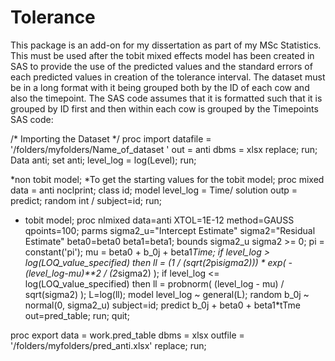 # Tolerance
This package is an add-on for my dissertation as part of my MSc Statistics.
This must be used after the tobit mixed effects model has been created in SAS to provide the use of the predicted values and the standard errors of each predicted values in creation of the tolerance interval. The dataset must be in a long format with it being grouped both by the ID of each cow and also the timepoint. The SAS code assumes that it is formatted such that it is grouped by ID first and then within each cow is grouped by the Timepoints
SAS code:

/* Importing the Dataset */
proc import datafile  =  '/folders/myfolders/Name_of_dataset '
out  =  anti
dbms  =  xlsx
replace;
run;
Data anti;
	set anti;
	level_log = log(Level);
run;

*non tobit model;
*To get the starting values for the tobit model;
proc mixed data = anti noclprint;
  class id;
  model level_log = Time/ solution outp = predict;
  random int / subject=id; 
run;

* tobit model;
proc nlmixed data=anti XTOL=1E-12 method=GAUSS qpoints=100;
parms sigma2_u="Intercept Estimate" sigma2="Residual Estimate" beta0=beta0 beta1=beta1;
bounds sigma2_u sigma2 >= 0;
pi = constant('pi');
mu = beta0 + b_0j + beta1*Time;
if level_log > log(LOQ_value_specified) then ll = (1 / (sqrt(2*pi*sigma2))) * exp( -(level_log-mu)**2 / (2*sigma2) );
if level_log <= log(LOQ_value_specified) then ll =  probnorm( (level_log - mu) / sqrt(sigma2) );
L=log(ll);
model level_log ~ general(L);
random b_0j ~ normal(0, sigma2_u) subject=id;
predict  b_0j + beta0 + beta1*tTme out=pred_table;
run;
quit;

proc export data = work.pred_table
	dbms = xlsx
	outfile = '/folders/myfolders/pred_anti.xlsx'
	replace;
run;

